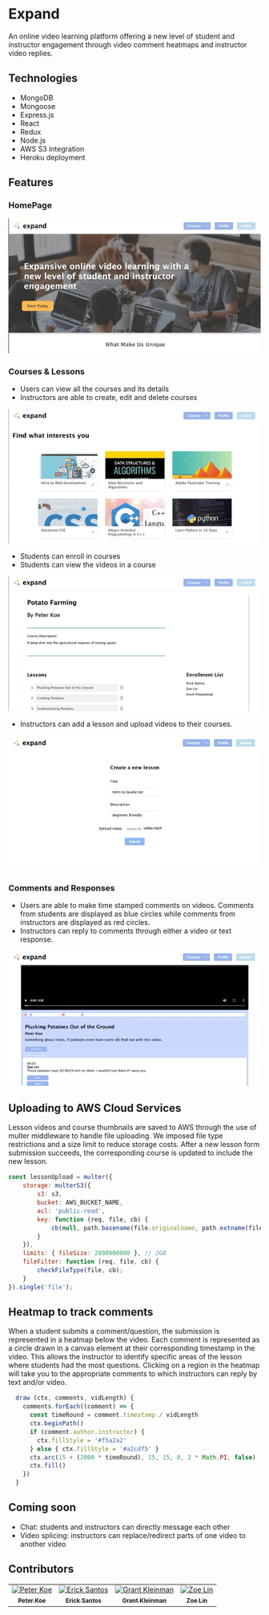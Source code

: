 # Expand
An online video learning platform offering a new level of student and instructor engagement through video comment heatmaps and instructor video replies.
  
## Technologies
* MongoDB
* Mongoose
* Express.js
* React
* Redux
* Node.js
* AWS S3 integration
* Heroku deployment
  
## Features
  
### HomePage
<p align="center">
  <img width="auto" height="auto" src="https://github.com/pfranciskoe/Expand/blob/master/demo/expd-1.gif?raw=true">
</p>

  
### Courses & Lessons
* Users can view all the courses and its details
* Instructors are able to create, edit and delete courses

<p align="center">
  <img width="auto" height="auto" src="https://github.com/pfranciskoe/Expand/blob/master/demo/expd-2.gif?raw=true">
</p>
  
* Students can enroll in courses
* Students can view the videos in a course
  
<p align="center">
  <img width="auto" height="auto" src="https://github.com/pfranciskoe/Expand/blob/master/demo/expd-3.gif?raw=true">
</p>

* Instructors can add a lesson and upload videos to their courses.
  
<p align="center">
  <img width="auto" height="auto" src="https://github.com/pfranciskoe/Expand/blob/master/demo/expd-6.gif?raw=true">
</p>

### Comments and Responses
* Users are able to make time stamped comments on videos. Comments from students are displayed as blue circles while comments from instructors are displayed as red circles.
* Instructors can reply to comments through either a video or text response.
  
<p align="center">
  <img width="auto" height="auto" src="https://github.com/pfranciskoe/Expand/blob/master/demo/expd-5.gif?raw=true">
</p>

## Uploading to AWS Cloud Services
Lesson videos and course thumbnails are saved to AWS through the use of multer middleware to handle file uploading.
    We imposed file type restrictions and a size limit to reduce storage costs. After a new lesson form submission succeeds, the
    corresponding course is updated to include the new lesson.
```javascript
const lessonUpload = multer({
    storage: multerS3({
        s3: s3,
        bucket: AWS_BUCKET_NAME,
        acl: 'public-read',
        key: function (req, file, cb) {
            cb(null, path.basename(file.originalname, path.extname(file.originalname)) + '-' + Date.now() + path.extname(file.originalname))
        }
    }),
    limits: { fileSize: 2000000000 }, // 2GB
    fileFilter: function (req, file, cb) {
        checkFileType(file, cb);
    }
}).single('file');
```

## Heatmap to track comments
When a student submits a comment/question, the submission is represented in a heatmap below the video.
    Each comment is represented as a circle drawn in a canvas element at their corresponding timestamp in the video. 
    This allows the instructor to identify specific areas of the lesson where students had the most questions. 
    Clicking on a region in the heatmap will take you to the appropriate comments to which instructors can reply by text and/or video.

```javascript
  draw (ctx, comments, vidLength) {
    comments.forEach((comment) => {
      const timeRound = comment.timestamp / vidLength
      ctx.beginPath()
      if (comment.author.instructor) {
        ctx.fillStyle = '#f5a2a2'
      } else { ctx.fillStyle = '#a2cdf5' }
      ctx.arc(15 + (2000 * timeRound), 15, 15, 0, 2 * Math.PI, false)
      ctx.fill()
    })
  }
```

## Coming soon
* Chat: students and instructors can directly message each other
* Video splicing: instructors can replace/redirect parts of one video to another video

## Contributors
<table>
  <tr>
    <td align="center">
        <a href="https://github.com/pfranciskoe">
            <img src="https://media-exp1.licdn.com/dms/image/C5603AQHhbc33qphMEA/profile-displayphoto-shrink_200_200/0?e=1597276800&v=beta&t=b-V-kVFRq0RLaa76-S4k80LM3zLUf9ivYITZuJ-i-d8" width="100px;" alt="Peter Koe" title="Peter Koe"/>
            <br/>
            <sub><b>Peter Koe</b></sub>
        </a>
        <br/>
    </td>
    <td align="center">
        <a href="https://github.com/Arctive">
            <img src="https://media-exp1.licdn.com/dms/image/C5603AQHTrNE7OvY4Sg/profile-displayphoto-shrink_200_200/0?e=1594857600&v=beta&t=No2QgCPzapfVPeAOlfPTk1onVnRhcpj2ci_JbFV_NXU" width="100px;" alt="Erick Santos" title="Erick Santos"/>
            <br/>
            <sub><b>Erick Santos</b></sub>
        </a>
        <br/>
    </td>
    <td align="center">
        <a href="https://github.com/gmkleinman">
            <img src="https://media-exp1.licdn.com/dms/image/C5603AQEFYF32YbNzZA/profile-displayphoto-shrink_400_400/0?e=1596672000&v=beta&t=px5LGzcQQt3277GwgcGmjcMAfWk6i9hk7GKSaqI30qM" width="100px;" alt="Grant Kleinman" title="Grant Kleinman"/>
            <br/>
            <sub><b>Grant Kleinman</b></sub>
        </a>
        <br/>
    </td>
    <td align="center">
        <a href="https://github.com/zixlin7">
            <img src="https://media-exp1.licdn.com/dms/image/C5603AQG3nJVhyelE8A/profile-displayphoto-shrink_200_200/0?e=1594857600&v=beta&t=laiR9ECKD-Gq2s3xLDTBY62BV_Rvsc7EP8rKBN1vd0k" width="100px;" alt="Zoe Lin" title="Zoe Lin"/>
            <br/>
            <sub><b>Zoe Lin</b></sub>
        </a>
        <br/>
    </td>
  </tr>
</table>
